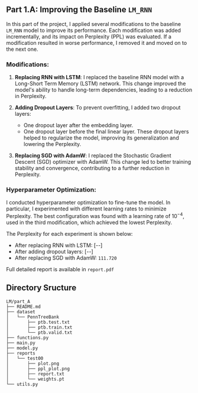 ## Part 1.A: Improving the Baseline ```LM_RNN```

In this part of the project, I applied several modifications to the baseline ```LM_RNN``` model to improve its performance. Each modification was added incrementally, and its impact on Perplexity (PPL) was evaluated. If a modification resulted in worse performance, I removed it and moved on to the next one. 

### Modifications:

1. **Replacing RNN with LSTM**:
   I replaced the baseline RNN model with a Long-Short Term Memory (LSTM) network. This change improved the model's ability to handle long-term dependencies, leading to a reduction in Perplexity.

2. **Adding Dropout Layers**:
   To prevent overfitting, I added two dropout layers:
   - One dropout layer after the embedding layer.
   - One dropout layer before the final linear layer.
   These dropout layers helped to regularize the model, improving its generalization and lowering the Perplexity.

3. **Replacing SGD with AdamW**:
   I replaced the Stochastic Gradient Descent (SGD) optimizer with AdamW. This change led to better training stability and convergence, contributing to a further reduction in Perplexity.

### Hyperparameter Optimization:
I conducted hyperparameter optimization to fine-tune the model. In particular, I experimented with different learning rates to minimize Perplexity. The best configuration was found with a learning rate of  $10^{-4}$, used in the third modification, which achieved the lowest Perplexity.

The Perplexity for each experiment is shown below:
- After replacing RNN with LSTM: [--]
- After adding dropout layers: [--]
- After replacing SGD with AdamW: ```111.720```


Full detailed report is available in ```report.pdf```



## Directory Sructure
```
LM/part_A
├── README.md
├── dataset
│   └── PennTreeBank
│       ├── ptb.test.txt
│       ├── ptb.train.txt
│       └── ptb.valid.txt
├── functions.py
├── main.py
├── model.py
├── reports
│   └── test00
│       ├── plot.png
│       ├── ppl_plot.png
│       ├── report.txt
│       └── weights.pt
└── utils.py
```